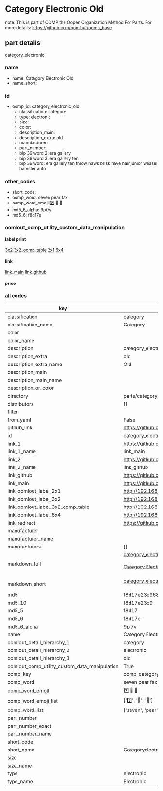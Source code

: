 # Category Electronic Old  

note: This is part of OOMP the Oopen Organization Method For Parts. For more details: https://github.com/oomlout/oomp_base

##  part details
  



category_electronic



### name
* name: Category Electronic Old
* name_short: 
### id
* oomp_id: category_electronic_old
  * classification: category
  * type: electronic
  * size: 
  * color: 
  * description_main: 
  * description_extra: old
  * manufacturer: 
  * part_number: 
  * bip 39 word 2: era gallery
  * bip 39 word 3: era gallery ten
  * bip 39 word: era gallery ten throw hawk brisk have hair junior weasel hamster auto

### other_codes
* short_code: 
* oomp_word: seven pear fax
* oomp_word_emoji :seven: :pear: :fax:
* md5_6_alpha: 9pi7y
* md5_6: f8d17e






### oomlout_oomp_utility_custom_data_manipulation
#### label print
[3x2](http://192.168.1.245:1112/?label=oomp%209pi7y)
[3x2_oomp_table](http://192.168.1.108:1112/?label=oomp%209pi7y)
[2x1](http://192.168.1.242:1112/?label=oomp%209pi7y)
[6x4](http://192.168.1.55:1112/?label=oomp%209pi7y)    

#### link

[link_main](https://github.com/oomlout/oomlout_oomp_version_1_messy/tree/main/parts/category_electronic_old) [link_github](https://github.com/oomlout/oomlout_oomp_version_1_messy/tree/main/parts/category_electronic_old)                             

#### price







### all codes 
| key | value |  
| --- | --- |  
| classification | category |  
| classification_name | Category |  
| color |  |  
| color_name |  |  
| description | category_electronic |  
| description_extra | old |  
| description_extra_name | Old |  
| description_main |  |  
| description_main_name |  |  
| description_or_color |   |  
| directory | parts/category_electronic_old |  
| distributors | [] |  
| filter |  |  
| from_yaml | False |  
| github_link | https://github.com/oomlout/oomlout_oomp_part_src/tree/main/parts/category_electronic_old |  
| id | category_electronic_old |  
| link_1 | https://github.com/oomlout/oomlout_oomp_version_1_messy/tree/main/parts/category_electronic_old |  
| link_1_name | link_main |  
| link_2 | https://github.com/oomlout/oomlout_oomp_version_1_messy/tree/main/parts/category_electronic_old |  
| link_2_name | link_github |  
| link_github | https://github.com/oomlout/oomlout_oomp_version_1_messy/tree/main/parts/category_electronic_old |  
| link_main | https://github.com/oomlout/oomlout_oomp_version_1_messy/tree/main/parts/category_electronic_old |  
| link_oomlout_label_2x1 | http://192.168.1.242:1112/?label=oomp%209pi7y |  
| link_oomlout_label_3x2 | http://192.168.1.245:1112/?label=oomp%209pi7y |  
| link_oomlout_label_3x2_oomp_table | http://192.168.1.108:1112/?label=oomp%209pi7y |  
| link_oomlout_label_6x4 | http://192.168.1.55:1112/?label=oomp%209pi7y |  
| link_redirect | https://github.com/oomlout/oomlout_oomp_version_1_messy/tree/main/parts/category_electronic_old |  
| manufacturer |  |  
| manufacturer_name |  |  
| manufacturers | [] |  
| markdown_full | [category_electronic_old](none)<br>[](none)<br>[Category Electronic Old](none)<br><br> |  
| markdown_short | [category_electronic_old](none)<br><br> |  
| md5 | f8d17e23c9684d347134ee15bdd7c262 |  
| md5_10 | f8d17e23c9 |  
| md5_5 | f8d17 |  
| md5_6 | f8d17e |  
| md5_6_alpha | 9pi7y |  
| name | Category Electronic Old |  
| oomlout_detail_hierarchy_1 | category |  
| oomlout_detail_hierarchy_2 | electronic |  
| oomlout_detail_hierarchy_3 | old |  
| oomlout_oomp_utility_custom_data_manipulation | True |  
| oomp_key | oomp_category_electronic_old |  
| oomp_word | seven pear fax |  
| oomp_word_emoji | :seven: :pear: :fax: |  
| oomp_word_emoji_list | [':seven:', ':pear:', ':fax:'] |  
| oomp_word_list | ['seven', 'pear', 'fax'] |  
| part_number |  |  
| part_number_exact |  |  
| part_number_name |  |  
| short_code |  |  
| short_name | Categoryelectronic |  
| size |  |  
| size_name |  |  
| type | electronic |  
| type_name | Electronic |  
